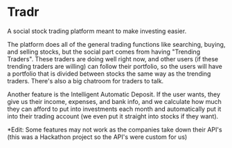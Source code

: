 # Tradr

A social stock trading platform meant to make investing easier.

The platform does all of the general trading functions like searching, buying, and selling stocks, but the social part comes from having "Trending Traders". These traders are doing well right now, and other users (if these trending traders are willing) can follow their portfolio, so the users will have a portfolio that is divided between stocks the same way as the trending traders. There's also a big chatroom for traders to talk.

Another feature is the Intelligent Automatic Deposit. If the user wants, they give us their income, expenses, and bank info, and we calculate how much they can afford to put into investments each month and automatically put it into their trading account (we even put it straight into stocks if they want).


*Edit: Some features may not work as the companies take down their API's (this was a Hackathon project so the API's were custom for us)
